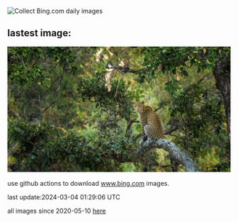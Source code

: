 ![Collect Bing.com daily images](https://github.com/counter2015/bing-daily-images/workflows/Collect%20Bing.com%20daily%20images/badge.svg)
## lastest image:
![](images/KrugerLeopard.jpg)

use github actions to download www.bing.com images.

last update:2024-03-04 01:29:06 UTC

all images since 2020-05-10 [here](https://github.com/counter2015/bing-daily-images/tree/master/images) 
